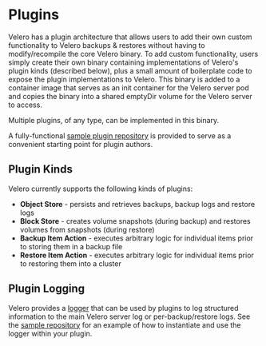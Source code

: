 # Plugins

Velero has a plugin architecture that allows users to add their own custom functionality to Velero backups & restores 
without having to modify/recompile the core Velero binary. To add custom functionality, users simply create their own binary 
containing implementations of Velero's plugin kinds (described below), plus a small amount of boilerplate code to 
expose the plugin implementations to Velero. This binary is added to a container image that serves as an init container for 
the Velero server pod and copies the binary into a shared emptyDir volume for the Velero server to access. 

Multiple plugins, of any type,  can be implemented in this binary.

A fully-functional [sample plugin repository][1] is provided to serve as a convenient starting point for plugin authors.

## Plugin Kinds

Velero currently supports the following kinds of plugins:

- **Object Store** - persists and retrieves backups, backup logs and restore logs
- **Block Store** - creates volume snapshots (during backup) and restores volumes from snapshots (during restore)
- **Backup Item Action** - executes arbitrary logic for individual items prior to storing them in a backup file
- **Restore Item Action** - executes arbitrary logic for individual items prior to restoring them into a cluster

## Plugin Logging

Velero provides a [logger][2] that can be used by plugins to log structured information to the main Velero server log or 
per-backup/restore logs. See the [sample repository][1] for an example of how to instantiate and use the logger 
within your plugin.



[1]: https://github.com/heptio/velero-plugin-example
[2]: https://github.com/heptio/velero/blob/main/pkg/plugin/logger.go
